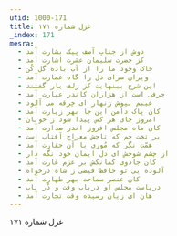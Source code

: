 ```yaml
---
utid: 1000-171
title: غزل شماره ۱۷۱
_index: 171
mesra:
  - دوش از جنابِ آصف پیک بشارت آمد
  - کز حضرت سلیمان عشرت اشارت آمد
  - خاک وجود ما را از آب باده گل کُن
  - ویران سرای دل را گاه عمارت آمد
  - این شرح بینهایت کز زلف یار گفتند
  - حرفی است از هزاران کاندر عبارت آمد
  - عیبم بپوش زنهار ای خِرقه می آلود
  - کان پاک دامن این جا بهر زیارت آمد
  - امروز جای هر کس پیدا شود ز خوبان
  - کان ماه مجلس افروز اندر صدارت آمد
  - بر تخت جم که تاجش معراج آفتاب است
  - همّت نگر که مُوری با آن حقارت آمد
  - از چشم شوخش ای دل ایمان خود نگه دار
  - کان جادوی کمانکش بر عزم غارت آمد
  - آلوده یی تو حافظ فیضی ز شاه درخواه
  - کان عنصر سماحت بهر طهارت آمد
  - دریاست مجلس او دریاب وقت و دُر یاب
  - هان ای زیان رسیده وقت تجارت آمد
---
```

غزل شماره ۱۷۱
